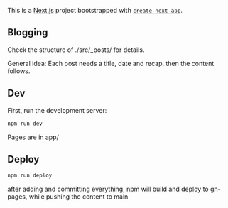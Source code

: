 This is a [Next.js](https://nextjs.org/) project bootstrapped with [`create-next-app`](https://github.com/vercel/next.js/tree/canary/packages/create-next-app).
## Blogging 
Check the structure of ./src/_posts/ for details.

General idea:
Each post needs a title, date and recap, then the content follows.
## Dev

First, run the development server:

```bash
npm run dev
```

Pages are in app/

## Deploy
```bash
npm run deploy
```
after adding and committing everything, npm will build and deploy to gh-pages, while pushing the content to main

